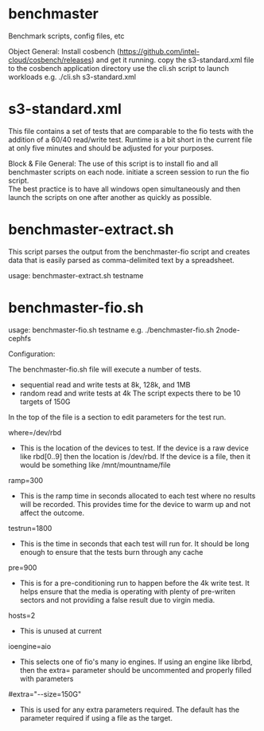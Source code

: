 # benchmaster
Benchmark scripts, config files, etc

Object General:
 Install cosbench (https://github.com/intel-cloud/cosbench/releases) and get it running.
 copy the s3-standard.xml file to the cosbench application directory
 use the cli.sh script to launch workloads
 e.g. ./cli.sh s3-standard.xml
 
 # s3-standard.xml
 This file contains a set of tests that are comparable to the fio tests with the addition of a 60/40 read/write test.  Runtime is a bit short in the current file at only five minutes and should be adjusted for your purposes.
 
Block & File General:
 The use of this script is to install fio and all benchmaster scripts on each node.
 initiate a screen session to run the fio script.  
 The best practice is to have all windows open simultaneously and then launch the 
 scripts on one after another as quickly as possible.

# benchmaster-extract.sh
This script parses the output from the benchmaster-fio script and creates data that is easily 
parsed as comma-delimited text by a spreadsheet.

usage:
 benchmaster-extract.sh testname
 
# benchmaster-fio.sh 
usage: 
 benchmaster-fio.sh testname
 e.g. ./benchmaster-fio.sh 2node-cephfs


Configuration:

The benchmaster-fio.sh file will execute a number of tests.
 - sequential read and write tests at 8k, 128k, and 1MB
 - random read and write tests at 4k
 The script expects there to be 10 targets of 150G
 
 In the top of the file is a section to edit parameters for the test run.
 
 where=/dev/rbd
  - This is the location of the devices to test.  If the device is a raw device like rbd[0..9] then the location is /dev/rbd.   If the device is a file, then it would be something like /mnt/mountname/file
  
 ramp=300
  - This is the ramp time in seconds allocated to each test where no results will be recorded.  This provides time for the device to warm up and not affect the outcome.
  
 testrun=1800
  - This is the time in seconds that each test will run for.  It should be long enough to ensure that the tests burn through any cache
  
  
 pre=900
  - This is for a pre-conditioning run to happen before the 4k write test.  It helps ensure that the media is operating with plenty of pre-writen sectors and not providing a false result
  due to virgin media.
  
 hosts=2
  - This is unused at current
  
 ioengine=aio
  - This selects one of fio's many io engines.  If using an engine like librbd, then the extra= parameter should be 
  uncommented and properly filled with parameters
  
 #extra="--size=150G"
  - This is used for any extra parameters required.  The default has the parameter required if using a file as the target.

